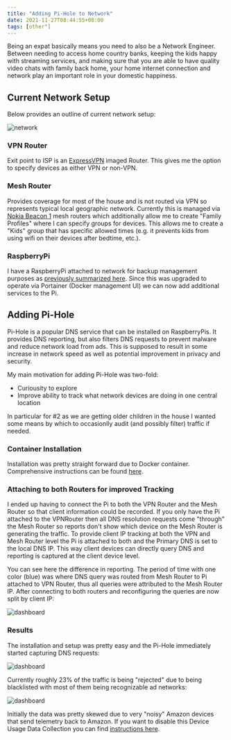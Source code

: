 ```yaml
---
title: "Adding Pi-Hole to Network"
date: 2021-11-27T08:44:55+08:00
tags: [other"]
---
```


Being an expat basically means you need to also be a Network Engineer.  Between needing to access home country banks, keeping the kids happy with streaming services, and making sure that you are able to have quality video chats with family back home, your home internet connection and network play an important role in your domestic happiness.

## Current Network Setup

Below provides an outline of current network setup:

![network](/images/network.png)

### VPN Router

Exit point to ISP is an [ExpressVPN](https://www.expressvpn.com/) imaged Router.  This gives me the option to specify devices as either VPN or non-VPN.

### Mesh Router

Provides coverage for most of the house and is not routed via VPN so represents typical local geographic network.  Currently this is managed via [Nokia Beacon 1](https://www.nokia.com/shop/home-wifi/nokia-wifi-beacon-11/) mesh routers which additionally allow me to create "Family Profiles" where I can specify groups for devices.  This allows me to create a "Kids" group that has specific allowed times (e.g. it prevents kids from using wifi on their devices after bedtime, etc.).

### RaspberryPi

I have a RaspberryPi attached to network for backup management purposes as [previously summarized here](posts/duplicati-on-omv/).  Since this was upgraded to operate via Portainer (Docker management UI) we can now add additional services to the Pi.

## Adding Pi-Hole

Pi-Hole is a popular DNS service that can be installed on RaspberryPis.  It provides DNS reporting, but also filters DNS requests to prevent malware and reduce network load from ads.  This is supposed to result in some increase in network speed as well as potential improvement in privacy and security.

My main motivation for adding Pi-Hole was two-fold:

* Curiousity to explore
* Improve ability to track what network devices are doing in one central location

In particular for #2 as we are getting older children in the house I wanted some means by which to occasionlly audit (and possibly filter) traffic if needed.

### Container Installation

Installation was pretty straight forward due to Docker container.  Comprehensive instructions can be found [here](https://homenetworkguy.com/how-to/install-pihole-on-raspberry-pi-with-docker-and-portainer/).

### Attaching to both Routers for improved Tracking

I ended up having to connect the Pi to both the VPN Router and the Mesh Router so that client information could be recorded.  If you only have the Pi attached to the VPNRouter then all DNS resolution requests come "through" the Mesh Router so reports don't show which device on the Mesh Router is generating the traffic.  To provide client IP tracking at both the VPN and Mesh Router level the Pi is attached to both and the Primary DNS is set to the local DNS IP.  This way client devices can directly query DNS and reporting is captured at the client device level.

You can see here the difference in reporting.  The period of time with one color (blue) was where DNS query was routed from Mesh Router to Pi attached to VPN Router, thus all queries were attributed to the Mesh Router IP.  After connecting to both routers and reconfiguring the queries are now split by client IP:

![dashboard](/images/pi-hole-db-split.png)

### Results

The installation and setup was pretty easy and the Pi-Hole immediately started capturing DNS requests:

![dashboard](/images/pi-hole-db.png)

Currently roughly 23% of the traffic is being "rejected" due to being blacklisted with most of them being recognizable ad networks:

![dashboard](/images/pi-hole-blocked.png)

Initially the data was pretty skewed due to very "noisy" Amazon devices that send telemetry back to Amazon.  If you want to disable this Device Usage Data Collection you can find [instructions here](https://geekupdated.com/how-to-stop-amazon-tracking-kindle-activity/).
